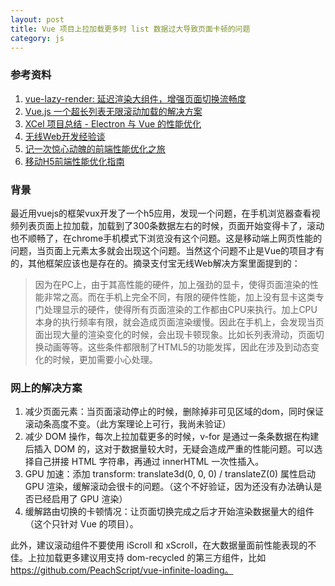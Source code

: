 ```yaml
---
layout: post
title: Vue 项目上拉加载更多时 list 数据过大导致页面卡顿的问题
category: js
---
```


### 参考资料

1. [vue-lazy-render: 延迟渲染大组件，增强页面切换流畅度](http://div.io/topic/1894)
2. [Vue.js 一个超长列表无限滚动加载的解决方案](https://github.com/hejianxian/vue-list)
3. [XCel 项目总结 - Electron 与 Vue 的性能优化](https://aotu.io/notes/2016/11/15/xcel/)
4. [无线Web开发经验谈](http://am-team.github.io/amg/dev-exp-doc.html)
5. [记一次惊心动魄的前端性能优化之旅](https://segmentfault.com/a/1190000005147979)
6. [移动H5前端性能优化指南](https://isux.tencent.com/h5-performance.html)

### 背景

最近用vuejs的框架vux开发了一个h5应用，发现一个问题，在手机浏览器查看视频列表页面上拉加载，加载到了300条数据左右的时候，页面开始变得卡了，滚动也不顺畅了，在chrome手机模式下浏览没有这个问题。这是移动端上网页性能的问题，当页面上元素太多就会出现这个问题。当然这个问题不止是Vue的项目才有的，其他框架应该也是存在的。摘录支付宝无线Web解决方案里面提到的：

> 因为在PC上，由于其高性能的硬件，加上强劲的显卡，使得页面渲染的性能非常之高。而在手机上完全不同，有限的硬件性能，加上没有显卡这类专门处理显示的硬件，使得所有页面渲染的工作都由CPU来执行。加上CPU本身的执行频率有限，就会造成页面渲染缓慢。因此在手机上，会发现当页面出现大量的渲染变化的时候，会出现卡顿现象。比如长列表滑动，页面切换动画等等。这些条件都限制了HTML5的功能发挥，因此在涉及到动态变化的时候，更加需要小心处理。

### 网上的解决方案

1. 减少页面元素：当页面滚动停止的时候，删除掉非可见区域的dom，同时保证滚动条高度不变。（此方案理论上可行，我尚未验证）
2. 减少 DOM 操作，每次上拉加载更多的时候，v-for 是通过一条条数据在构建后插入 DOM 的，这对于数据量较大时，无疑会造成严重的性能问题。可以选择自己拼接 HTML 字符串，再通过 innerHTML 一次性插入。
3. GPU 加速：添加 transform: translate3d(0, 0, 0) / translateZ(0) 属性启动 GPU 渲染，缓解滚动会很卡的问题。（这个不好验证，因为还没有办法确认是否已经启用了 GPU 渲染）
4. 缓解路由切换的卡顿情况：让页面切换完成之后才开始渲染数据量大的组件（这个只针对 Vue 的项目）。

此外，建议滚动组件不要使用 iScroll 和 xScroll，在大数据量面前性能表现的不佳。上拉加载更多建议用支持 dom-recycled 的第三方组件，比如 https://github.com/PeachScript/vue-infinite-loading。
